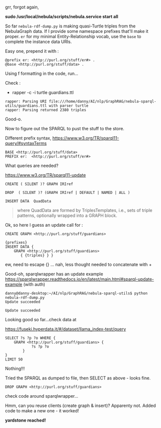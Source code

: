 <!-- title: llama_index SPARQL Notes 06 -->

grr, forgot again,

**sudo /usr/local/nebula/scripts/nebula.service start all**

So far `nebula-rdf-dump.py` is making quasi-Turtle triples from the NebulaGraph data. If I provide some namespace prefixes that'll make it proper.
`er` for my minimal Entity-Relationship vocab, use the `base` to complete the instance data URIs.

Easy one, prepend it with :

```
@prefix er: <http://purl.org/stuff/er#> .
@base <http://purl.org/stuff/data> .
```

Using f formatting in the code, run...

Check :

- rapper -c -i turtle guardians.ttl

```
rapper: Parsing URI file:///home/danny/AI/nlp/GraphRAG/nebula-sparql-utils/guardians.ttl with parser turtle
rapper: Parsing returned 2380 triples
```

Good-o.

Now to figure out the SPARQL to pust the stuff to the store.

Different prefix syntax, https://www.w3.org/TR/sparql11-query/#syntaxTerms

```
BASE <http://purl.org/stuff/data>
PREFIX er:  <http://purl.org/stuff/er#>
```

What queries are needed?

https://www.w3.org/TR/sparql11-update

```
CREATE ( SILENT )? GRAPH IRIref

DROP  ( SILENT )? (GRAPH IRIref | DEFAULT | NAMED | ALL )

INSERT DATA  QuadData
```

> where QuadData are formed by TriplesTemplates, i.e., sets of triple patterns, optionally wrapped into a GRAPH block.

Ok, so here I guess an update call for :

```
CREATE GRAPH <http://purl.org/stuff/guardians>
```

```
{prefixes}
INSERT DATA {
    GRAPH <http://purl.org/stuff/guardians>
       { {triples} } }
```

ew, need to escape {} ... nah, less thought needed to concatenate with +

Good-oh, sparqlwrapper has an update example https://sparqlwrapper.readthedocs.io/en/latest/main.html#sparql-update-example (with auth)

```
danny@danny-desktop:~/AI/nlp/GraphRAG/nebula-sparql-utils$ python nebula-rdf-dump.py
Update succeeded

Update succeeded
```

Looking good so far...check data at

https://fuseki.hyperdata.it/#/dataset/llama_index-test/query

```
SELECT ?s ?p ?o WHERE {
    GRAPH <http://purl.org/stuff/guardians> {
            ?s ?p ?o
        }
}
LIMIT 50
```

Nothing!!!

Tried the SPARQL as dumped to file, then SELECT as above - looks fine.

```
DROP GRAPH <http://purl.org/stuff/guardians>
```

check code around sparqlwrapper...

Hmm, can you reuse clients (create graph & insert)? Apparenty not. Added code to make a new one - it worked!

**yardstone reached!**
